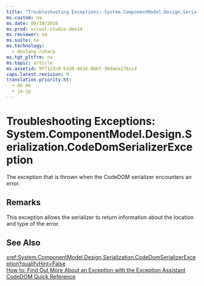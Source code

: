 ```yaml
---
title: "Troubleshooting Exceptions: System.ComponentModel.Design.Serialization.CodeDomSerializerException"
ms.custom: na
ms.date: 09/18/2016
ms.prod: visual-studio-dev14
ms.reviewer: na
ms.suite: na
ms.technology: 
  - devlang-csharp
ms.tgt_pltfrm: na
ms.topic: article
ms.assetid: 9f7123c0-b3d0-4416-88bf-36daea176cc4
caps.latest.revision: 9
translation.priority.ht: 
  - de-de
  - ja-jp
---
```

# Troubleshooting Exceptions: System.ComponentModel.Design.Serialization.CodeDomSerializerException
The exception that is thrown when the CodeDOM serializer encounters an error.  
  
## Remarks  
 This exception allows the serializer to return information about the location and type of the error.  
  
## See Also  
 <xref:System.ComponentModel.Design.Serialization.CodeDomSerializerException?qualifyHint=False>   
 [How to: Find Out More About an Exception with the Exception Assistant](../Topic/How%20to:%20Use%20the%20Exception%20Assistant.md)   
 [CodeDOM Quick Reference](assetId:///c77b8bfd-0a32-4e36-b59a-4f687f32c524)